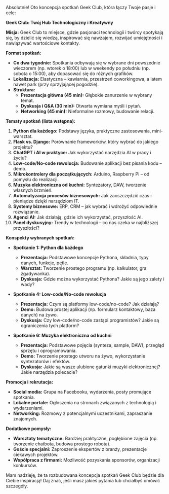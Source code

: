 Absolutnie! Oto koncepcja spotkań Geek Club, która łączy Twoje pasje i cele:

**Geek Club: Twój Hub Technologiczny i Kreatywny**

**Misja:**  Geek Club to miejsce, gdzie pasjonaci technologii i twórcy spotykają się, by dzielić się wiedzą, inspirować się nawzajem, rozwijać umiejętności i nawiązywać wartościowe kontakty.

**Format spotkań:**

* **Co dwa tygodnie:** Spotkania odbywają się w wybrane dni powszednie wieczorem (np. wtorek o 18:00) lub w weekendy po południu (np. sobota o 15:00), aby dopasować się do różnych grafików.
* **Lokalizacja:** Elastyczna – kawiarnia, przestrzeń coworkingowa, a latem nawet park (przy sprzyjającej pogodzie).
* **Struktura:**
    * **Prezentacja główna (45 min):** Głębokie zanurzenie w wybrany temat.
    * **Dyskusja i Q&A (30 min):**  Otwarta wymiana myśli i pytań.
    * **Networking (45 min):**  Nieformalne rozmowy, budowanie relacji.

**Tematy spotkań (lista wstępna):**

1. **Python dla każdego:** Podstawy języka, praktyczne zastosowania, mini-warsztat.
2. **Flask vs. Django:** Porównanie frameworków, który wybrać do jakiego projektu?
3. **ChatGPT i AI w praktyce:** Jak wykorzystać narzędzia AI w pracy i życiu?
4. **Low-code/No-code rewolucja:** Budowanie aplikacji bez pisania kodu – demo.
5. **Mikrokontrolery dla początkujących:** Arduino, Raspberry Pi – od pomysłu do realizacji.
6. **Muzyka elektroniczna od kuchni:** Syntezatory, DAW, tworzenie własnych brzmień.
7. **Automatyzacja procesów biznesowych:** Jak zaoszczędzić czas i pieniądze dzięki narzędziom IT.
8. **Systemy biznesowe:** ERP, CRM – jak wybrać i wdrożyć odpowiednie rozwiązanie.
9. **Agenci AI:** Jak działają, gdzie ich wykorzystać, przyszłość AI.
10. **Panel dyskusyjny:** Trendy w technologii – co nas czeka w najbliższej przyszłości?

**Konspekty wybranych spotkań:**

* **Spotkanie 1: Python dla każdego**
    * **Prezentacja:** Podstawowe koncepcje Pythona, składnia, typy danych, funkcje, pętle.
    * **Warsztat:**  Tworzenie prostego programu (np. kalkulator, gra zgadywanka).
    * **Dyskusja:**  Gdzie można wykorzystać Pythona? Jakie są jego zalety i wady?

* **Spotkanie 4: Low-code/No-code rewolucja**
    * **Prezentacja:**  Czym są platformy low-code/no-code? Jak działają?
    * **Demo:** Budowa prostej aplikacji (np. formularz kontaktowy, baza danych) na żywo.
    * **Dyskusja:** Czy low-code/no-code zastąpi programistów? Jakie są ograniczenia tych platform?

* **Spotkanie 6: Muzyka elektroniczna od kuchni**
    * **Prezentacja:**  Podstawowe pojęcia (synteza, sample, DAW), przegląd sprzętu i oprogramowania.
    * **Demo:** Tworzenie prostego utworu na żywo, wykorzystanie syntezatorów i efektów.
    * **Dyskusja:**  Jakie są wasze ulubione gatunki muzyki elektronicznej? Jakie narzędzia polecacie?

**Promocja i rekrutacja:**

* **Social media:** Grupa na Facebooku, wydarzenia, posty promujące spotkania.
* **Lokalne portale:** Ogłoszenia na stronach związanych z technologią i wydarzeniami.
* **Networking:**  Rozmowy z potencjalnymi uczestnikami, zapraszanie znajomych.

**Dodatkowe pomysły:**

* **Warsztaty tematyczne:**  Bardziej praktyczne, pogłębione zajęcia (np. tworzenie chatbota, budowa prostego robota).
* **Goście specjalni:**  Zaproszenie ekspertów z branży, prezentacje ciekawych projektów.
* **Współpraca z firmami:** Możliwość pozyskania sponsorów, organizacji konkursów.

Mam nadzieję, że ta rozbudowana koncepcja spotkań Geek Club będzie dla Ciebie inspiracją! Daj znać, jeśli masz jakieś pytania lub chciałbyś omówić szczegóły. 
